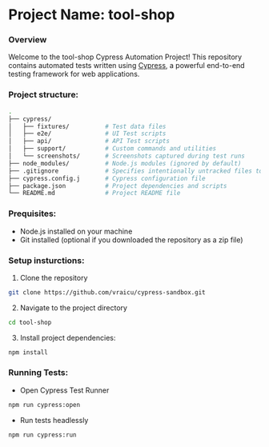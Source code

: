 # Project Name: tool-shop

### Overview

Welcome to the tool-shop Cypress Automation Project! This repository contains automated tests written using [Cypress](https://www.cypress.io/), a powerful end-to-end testing framework for web applications.

### Project structure:

```bash
.
├── cypress/
│   ├── fixtures/          # Test data files
│   ├── e2e/               # UI Test scripts
│   ├── api/               # API Test scripts
│   ├── support/           # Custom commands and utilities
│   └── screenshots/       # Screenshots captured during test runs
├── node_modules/          # Node.js modules (ignored by default)
├── .gitignore             # Specifies intentionally untracked files to ignore
├── cypress.config.j       # Cypress configuration file
├── package.json           # Project dependencies and scripts
└── README.md              # Project README file
```

### Prequisites:

- Node.js installed on your machine
- Git installed (optional if you downloaded the repository as a zip file)

### Setup insturctions:

1. Clone the repository

```bash
git clone https://github.com/vraicu/cypress-sandbox.git
```

2. Navigate to the project directory

```bash
cd tool-shop
```

3. Install project dependencies:

```bash
npm install
```

### Running Tests:

- Open Cypress Test Runner

```bash
npm run cypress:open
```

- Run tests headlessly

```bash
npm run cypress:run
```
